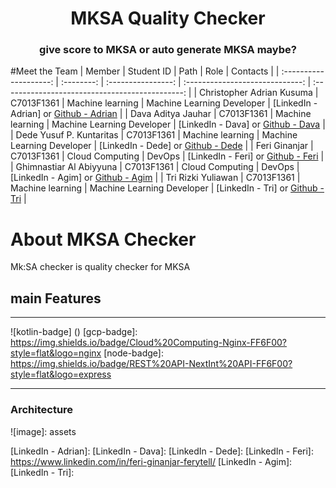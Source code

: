 <p align="center">
<h1 align="center">MKSA Quality Checker</h1>
<h3 align="center">give score to MKSA or auto generate MKSA maybe? </h3>

</p>

#Meet the Team
|         Member              | Student ID |        Path        |                Role             |                  Contacts                       |
|   :--------------------:    | :--------: | :----------------: | :-----------------------------: | :---------------------------------------------: |
|   Christopher Adrian Kusuma | C7013F1361 |  Machine learning  | Machine Learning Developer      |     [LinkedIn - Adrian] or [Github - Adrian]    |
|   Dava Aditya Jauhar        | C7013F1361 |  Machine learning  | Machine Learning Developer      |     [LinkedIn - Dava]   or [Github - Dava]      |
|   Dede Yusuf P. Kuntaritas  | C7013F1361 |  Machine learning  | Machine Learning Developer      |     [LinkedIn - Dede]   or [Github - Dede]      |
|   Feri Ginanjar             | C7013F1361 |  Cloud Computing   | DevOps                          |     [LinkedIn - Feri]   or [Github - Feri]      |
|   Ghimnastiar Al Abiyyuna   | C7013F1361 |  Cloud Computing   | DevOps                          |     [LinkedIn - Agim]   or [Github - Agim]      |
|   Tri Rizki Yuliawan        | C7013F1361 |  Machine learning  | Machine Learning Developer      |     [LinkedIn - Tri]    or [Github - Tri]       |


# About MKSA Checker

Mk:SA checker is quality checker for MKSA

## main Features
----------
![kotlin-badge] ()
[gcp-badge]: https://img.shields.io/badge/Cloud%20Computing-Nginx-FF6F00?style=flat&logo=nginx
[node-badge]: https://img.shields.io/badge/REST%20API-NextInt%20API-FF6F00?style=flat&logo=express

------

### Architecture
![image]: assets
<!-- Linked In -->
[LinkedIn - Adrian]: 
[LinkedIn - Dava]:
[LinkedIn - Dede]:
[LinkedIn - Feri]: https://www.linkedin.com/in/feri-ginanjar-ferytell/
[LinkedIn - Agim]:
[LinkedIn - Tri]:

<!-- Github -->
[Github - Adrian]: https://github.com/christopheradriankusuma
[Github - Dava]: https://github.com/dvjhr
[Github - Dede]: https://github.com/DedeYusufK
[Github - Feri]: https://github.com/ferytell
[Github - Agim]: https://github.com/whtprm
[Github - Tri]: https://github.com/tririzki
